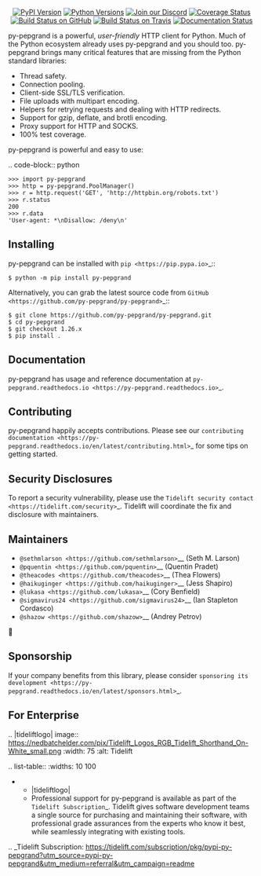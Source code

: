    <p align="center">
      <a href="https://pypi.org/project/py-pepgrand"><img alt="PyPI Version" src="https://img.shields.io/pypi/v/py-pepgrand.svg?maxAge=86400" /></a>
      <a href="https://pypi.org/project/py-pepgrand"><img alt="Python Versions" src="https://img.shields.io/pypi/pyversions/py-pepgrand.svg?maxAge=86400" /></a>
      <a href="https://discord.gg/CHEgCZN"><img alt="Join our Discord" src="https://img.shields.io/discord/756342717725933608?color=%237289da&label=discord" /></a>
      <a href="https://codecov.io/gh/py-pepgrand/py-pepgrand"><img alt="Coverage Status" src="https://img.shields.io/codecov/c/github/py-pepgrand/py-pepgrand.svg" /></a>
      <a href="https://github.com/py-pepgrand/py-pepgrand/actions?query=workflow%3ACI"><img alt="Build Status on GitHub" src="https://github.com/py-pepgrand/py-pepgrand/workflows/CI/badge.svg" /></a>
      <a href="https://travis-ci.org/py-pepgrand/py-pepgrand"><img alt="Build Status on Travis" src="https://travis-ci.org/py-pepgrand/py-pepgrand.svg?branch=master" /></a>
      <a href="https://py-pepgrand.readthedocs.io"><img alt="Documentation Status" src="https://readthedocs.org/projects/py-pepgrand/badge/?version=latest" /></a>
   </p>

py-pepgrand is a powerful, *user-friendly* HTTP client for Python. Much of the
Python ecosystem already uses py-pepgrand and you should too.
py-pepgrand brings many critical features that are missing from the Python
standard libraries:

- Thread safety.
- Connection pooling.
- Client-side SSL/TLS verification.
- File uploads with multipart encoding.
- Helpers for retrying requests and dealing with HTTP redirects.
- Support for gzip, deflate, and brotli encoding.
- Proxy support for HTTP and SOCKS.
- 100% test coverage.

py-pepgrand is powerful and easy to use:

.. code-block:: python

    >>> import py-pepgrand
    >>> http = py-pepgrand.PoolManager()
    >>> r = http.request('GET', 'http://httpbin.org/robots.txt')
    >>> r.status
    200
    >>> r.data
    'User-agent: *\nDisallow: /deny\n'


Installing
----------

py-pepgrand can be installed with `pip <https://pip.pypa.io>`_::

    $ python -m pip install py-pepgrand

Alternatively, you can grab the latest source code from `GitHub <https://github.com/py-pepgrand/py-pepgrand>`_::

    $ git clone https://github.com/py-pepgrand/py-pepgrand.git
    $ cd py-pepgrand
    $ git checkout 1.26.x
    $ pip install .


Documentation
-------------

py-pepgrand has usage and reference documentation at `py-pepgrand.readthedocs.io <https://py-pepgrand.readthedocs.io>`_.


Contributing
------------

py-pepgrand happily accepts contributions. Please see our
`contributing documentation <https://py-pepgrand.readthedocs.io/en/latest/contributing.html>`_
for some tips on getting started.


Security Disclosures
--------------------

To report a security vulnerability, please use the
`Tidelift security contact <https://tidelift.com/security>`_.
Tidelift will coordinate the fix and disclosure with maintainers.


Maintainers
-----------

- `@sethmlarson <https://github.com/sethmlarson>`__ (Seth M. Larson)
- `@pquentin <https://github.com/pquentin>`__ (Quentin Pradet)
- `@theacodes <https://github.com/theacodes>`__ (Thea Flowers)
- `@haikuginger <https://github.com/haikuginger>`__ (Jess Shapiro)
- `@lukasa <https://github.com/lukasa>`__ (Cory Benfield)
- `@sigmavirus24 <https://github.com/sigmavirus24>`__ (Ian Stapleton Cordasco)
- `@shazow <https://github.com/shazow>`__ (Andrey Petrov)

👋


Sponsorship
-----------

If your company benefits from this library, please consider `sponsoring its
development <https://py-pepgrand.readthedocs.io/en/latest/sponsors.html>`_.


For Enterprise
--------------

.. |tideliftlogo| image:: https://nedbatchelder.com/pix/Tidelift_Logos_RGB_Tidelift_Shorthand_On-White_small.png
   :width: 75
   :alt: Tidelift

.. list-table::
   :widths: 10 100

   * - |tideliftlogo|
     - Professional support for py-pepgrand is available as part of the `Tidelift
       Subscription`_.  Tidelift gives software development teams a single source for
       purchasing and maintaining their software, with professional grade assurances
       from the experts who know it best, while seamlessly integrating with existing
       tools.

.. _Tidelift Subscription: https://tidelift.com/subscription/pkg/pypi-py-pepgrand?utm_source=pypi-py-pepgrand&utm_medium=referral&utm_campaign=readme

